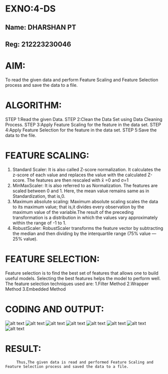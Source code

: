 # EXNO:4-DS
## Name: DHARSHAN PT
## Reg: 212223230046
# AIM:
To read the given data and perform Feature Scaling and Feature Selection process and save the
data to a file.

# ALGORITHM:
STEP 1:Read the given Data.
STEP 2:Clean the Data Set using Data Cleaning Process.
STEP 3:Apply Feature Scaling for the feature in the data set.
STEP 4:Apply Feature Selection for the feature in the data set.
STEP 5:Save the data to the file.

# FEATURE SCALING:
1. Standard Scaler: It is also called Z-score normalization. It calculates the z-score of each value and replaces the value with the calculated Z-score. The features are then rescaled with x̄ =0 and σ=1
2. MinMaxScaler: It is also referred to as Normalization. The features are scaled between 0 and 1. Here, the mean value remains same as in Standardization, that is,0.
3. Maximum absolute scaling: Maximum absolute scaling scales the data to its maximum value; that is,it divides every observation by the maximum value of the variable.The result of the preceding transformation is a distribution in which the values vary approximately within the range of -1 to 1.
4. RobustScaler: RobustScaler transforms the feature vector by subtracting the median and then dividing by the interquartile range (75% value — 25% value).

# FEATURE SELECTION:
Feature selection is to find the best set of features that allows one to build useful models. Selecting the best features helps the model to perform well.
The feature selection techniques used are:
1.Filter Method
2.Wrapper Method
3.Embedded Method

# CODING AND OUTPUT:
![alt text](<Screenshot 2025-04-23 155920.png>)
![alt text](<Screenshot 2025-04-23 155929.png>)
![alt text](<Screenshot 2025-04-23 155937.png>)
![alt text](<Screenshot 2025-04-23 155947.png>)
![alt text](<Screenshot 2025-04-23 155956.png>)
![alt text](<Screenshot 2025-04-23 160007.png>)
![alt text](<Screenshot 2025-04-23 160019.png>)
![alt text](<Screenshot 2025-04-23 160031.png>)



# RESULT:
         Thus,The given data is read and performed Feature Scaling and Feature Selection process and saved the data to a file.
